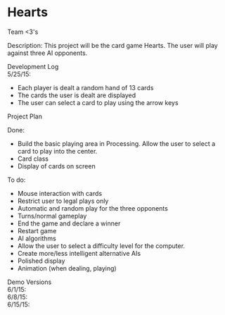 # Hearts
Team <3's

Description: This project will be the card game Hearts. The user will play against three AI opponents.

Development Log
<br>5/25/15:
 - Each player is dealt a random hand of 13 cards
 - The cards the user is dealt are displayed
 - The user can select a card to play using the arrow keys

Project Plan

Done:
 - Build the basic playing area in Processing. Allow the user to select a card to play into the center.
 - Card class
 - Display of cards on screen

To do:
 - Mouse interaction with cards
 - Restrict user to legal plays only
 - Automatic and random play for the three opponents
 - Turns/normal gameplay
 - End the game and declare a winner
 - Restart game
 - AI algorithms
 - Allow the user to select a difficulty level for the computer.
 - Create more/less intelligent alternative AIs
 - Polished display
 - Animation (when dealing, playing)
 
Demo Versions 
<br>6/1/15: 
<br>6/8/15: 
<br>6/15/15: 
